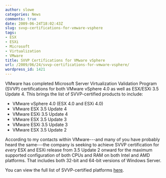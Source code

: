 ```yaml
---
author: slowe
categories: News
comments: true
date: 2009-06-24T18:02:43Z
slug: svvp-certifications-for-vmware-vsphere
tags:
- ESX
- ESXi
- Microsoft
- Virtualization
- VMware
title: SVVP Certifications for VMware vSphere
url: /2009/06/24/svvp-certifications-for-vmware-vsphere/
wordpress_id: 1421
---
```


VMware has completed Microsoft Server Virtualization Validation Program (SVVP) certifications for both VMware vSphere 4.0 as well as ESX/ESXi 3.5 Update 4. This brings the list of SVVP-certified products to include:

* VMware vSphere 4.0 (ESX 4.0 and ESXi 4.0)
* VMware ESX 3.5 Update 4
* VMware ESXi 3.5 Update 4
* VMware ESX 3.5 Update 3
* VMware ESXi 3.5 Update 3
* VMware ESX 3.5 Update 2

According to my contacts within VMware---and many of you have probably heard the same---the company is seeking to achieve SVVP certification for _every_ ESX and ESXi release from 3.5 Update 2 onward for the maximum supported configuration of both CPUs and RAM on both Intel and AMD platforms. That includes both 32-bit and 64-bit versions of Windows Server.

You can view the full list of SVVP-certified platforms [here](http://windowsservercatalog.com/results.aspx?&bCatID=1521&cpID=0&avc=0&ava=0&avq=0&OR=1&PGS=25).
